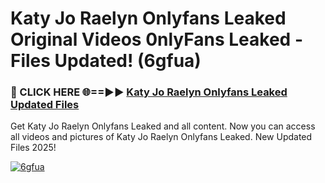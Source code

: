 # Katy Jo Raelyn Onlyfans Leaked Original Videos 0nlyFans Leaked - Files Updated! (6gfua)

<h3>🔴 CLICK HERE 🌐==►► <a href="https://tinyurl.com/2jnfzry5" rel="nofollow">Katy Jo Raelyn Onlyfans Leaked Updated Files</a></h3>

Get Katy Jo Raelyn Onlyfans Leaked and all content. Now you can access all videos and pictures of Katy Jo Raelyn Onlyfans Leaked. New Updated Files 2025!

[![6gfua](https://i.imgur.com/GyGTBgg.gif)](https://tinyurl.com/2jnfzry5)
